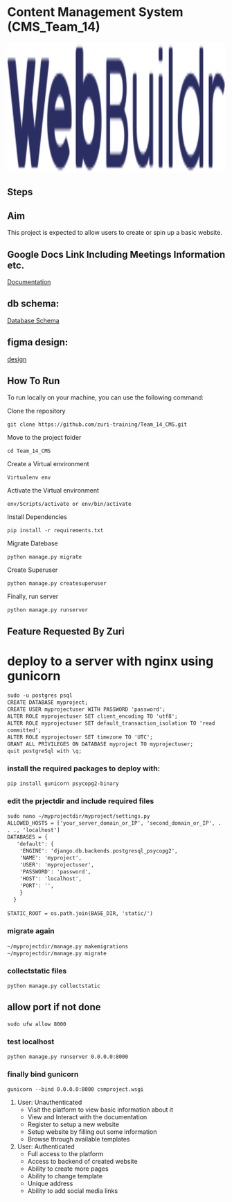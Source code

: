 # Content Management System (CMS_Team_14)

<p align="center">
  <img width="1000" height="300" src="https://github.com/zuri-training/Team_14_CMS/blob/main/template/signinPage/signin-logo.svg">
</p>

## Steps

## Aim
This project is expected to allow users to create or spin up a basic website.

## Google Docs Link Including Meetings Information etc. 
[Documentation](https://docs.google.com/document/u/0/d/11qXZp9zK4tGaMCZRzA6e-6c6V6iFT2bUUeJFTzksjG0/mobilebasic)

## db schema:
[Database Schema](https://cacoo.com/diagrams/3bidFKDK0MhYkbBU/B208B?reload_rt=1659123507956_0&reload_dc=1659139986069_0)

## figma design:

[design](https://www.google.com/url?q=https://www.google.com/url?q%3Dhttps://www.figma.com/file/KUXA9TjkYyUWDkSNTewHbU/CMS%26amp;sa%3DD%26amp;source%3Deditors%26amp;ust%3D1659469559838528%26amp;usg%3DAOvVaw1VT_BeRd1sxOaw2FH4Zhsw&sa=D&source=docs&ust=1659469559887420&usg=AOvVaw2JIALqcELgklhbtcRQelAr)

## How To Run
 To run locally on your machine, you can use the following command:

Clone the repository

	git clone https://github.com/zuri-training/Team_14_CMS.git
	
Move to the project folder

	cd Team_14_CMS

Create a Virtual environment

	Virtualenv env

Activate the Virtual environment

	env/Scripts/activate or env/bin/activate

Install Dependencies

	pip install -r requirements.txt

Migrate Datebase

	python manage.py migrate

Create Superuser

	python manage.py createsuperuser

Finally, run  server

	python manage.py runserver

## Feature Requested By Zuri

# deploy to a server with nginx using gunicorn
	sudo -u postgres psql
	CREATE DATABASE myproject;
	CREATE USER myprojectuser WITH PASSWORD 'password';
	ALTER ROLE myprojectuser SET client_encoding TO 'utf8';
	ALTER ROLE myprojectuser SET default_transaction_isolation TO 'read committed';
	ALTER ROLE myprojectuser SET timezone TO 'UTC';
	GRANT ALL PRIVILEGES ON DATABASE myproject TO myprojectuser;
	quit postgreSql with \q;
### install the required packages to deploy with:
	pip install gunicorn psycopg2-binary
### edit the prjectdir and include required files
	sudo nano ~/myprojectdir/myproject/settings.py
	ALLOWED_HOSTS = ['your_server_domain_or_IP', 'second_domain_or_IP', . . ., 'localhost']
	DATABASES = {
       'default': {
        'ENGINE': 'django.db.backends.postgresql_psycopg2',
        'NAME': 'myproject',
        'USER': 'myprojectuser',
        'PASSWORD': 'password',
        'HOST': 'localhost',
        'PORT': '',
        }
      }
      
  	STATIC_ROOT = os.path.join(BASE_DIR, 'static/')
 
### migrate again
	~/myprojectdir/manage.py makemigrations
	~/myprojectdir/manage.py migrate
### collectstatic files
	python manage.py collectstatic
## allow port if not done
	sudo ufw allow 8000
### test localhost
	python manage.py runserver 0.0.0.0:8000
	
### finally bind gunicorn
	gunicorn --bind 0.0.0.0:8000 csmproject.wsgi

1. User: Unauthenticated
	- Visit the platform to view basic information about it
	- View and Interact with the documentation
	- Register to setup a new website
	- Setup website by filling out some information
	- Browse through available templates 
2. User: Authenticated
	- Full access to the platform
	- Access to backend of created website
	- Ability to create more pages
	- Ability to change template
	- Unique address
	- Ability to add social media links
